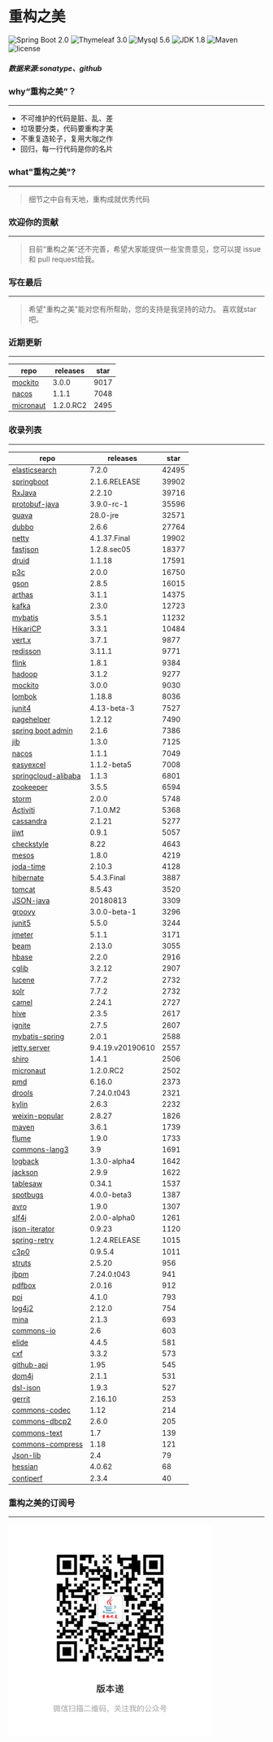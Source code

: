 # 重构之美
![Spring Boot 2.0](https://img.shields.io/badge/Spring%20Boot-2.0-brightgreen.svg)
![Thymeleaf 3.0](https://img.shields.io/badge/Thymeleaf-3.0-yellow.svg)
![Mysql 5.6](https://img.shields.io/badge/Mysql-5.6-blue.svg)
![JDK 1.8](https://img.shields.io/badge/JDK-1.8-brightgreen.svg)
![Maven](https://img.shields.io/badge/Maven-3.5.0-yellowgreen.svg)
![license](https://img.shields.io/badge/license-Apache%202-blue.svg)
##### 数据来源:sonatype、github

### why“重构之美”？
--- 
- 不可维护的代码是脏、乱、差
- 垃圾要分类，代码要重构才美
- 不重复造轮子，复用大咖之作
- 回归，每一行代码是你的名片


### what"重构之美"?
---
> 细节之中自有天地，重构成就优秀代码


### 欢迎你的贡献
---
> 目前“重构之美”还不完善，希望大家能提供一些宝贵意见，您可以提 issue 和 pull request给我。


### 写在最后
---
> 希望"重构之美"能对您有所帮助，您的支持是我坚持的动力。
> 喜欢就star吧。


### 近期更新
---
repo | releases | star
---|---|---
[mockito](https://github.com/mockito/mockito) | 3.0.0 | 9017
[nacos](https://github.com/alibaba/nacos) | 1.1.1 | 7048
[micronaut](https://github.com/micronaut-projects/micronaut-core) | 1.2.0.RC2 | 2495

### 收录列表
---
repo | releases | star
---|---|---
[elasticsearch](https://github.com/elastic/elasticsearch) | 7.2.0 | 42495 
[springboot](https://github.com/spring-projects/spring-boot) | 2.1.6.RELEASE | 39902 
[RxJava](https://github.com/ReactiveX/RxJava) | 2.2.10 | 39716 
[protobuf-java](https://github.com/protocolbuffers/protobuf) | 3.9.0-rc-1 | 35596 
[guava](https://github.com/google/guava) | 28.0-jre | 32571 
[dubbo](https://github.com/apache/incubator-dubbo) | 2.6.6 | 27764 
[netty](https://github.com/netty/netty) | 4.1.37.Final | 19902 
[fastjson](https://github.com/alibaba/fastjson) | 1.2.8.sec05 | 18377 
[druid](https://github.com/alibaba/druid) | 1.1.18 | 17591 
[p3c](https://github.com/alibaba/p3c) | 2.0.0 | 16750 
[gson](https://github.com/google/gson) | 2.8.5 | 16015 
[arthas](https://github.com/alibaba/arthas) | 3.1.1 | 14375 
[kafka](https://github.com/apache/kafka) | 2.3.0 | 12723 
[mybatis](https://github.com/mybatis/mybatis-3) | 3.5.1 | 11232 
[HikariCP](https://github.com/brettwooldridge/HikariCP) | 3.3.1 | 10484 
[vert.x](https://github.com/eclipse-vertx/vert.x) | 3.7.1 | 9877 
[redisson](https://github.com/redisson/redisson) | 3.11.1 | 9771 
[flink](https://github.com/apache/flink) | 1.8.1 | 9384 
[hadoop](https://github.com/apache/hadoop) | 3.1.2 | 9277 
[mockito](https://github.com/mockito/mockito) | 3.0.0 | 9030 
[lombok](https://github.com/rzwitserloot/lombok) | 1.18.8 | 8036 
[junit4](https://github.com/junit-team/junit4) | 4.13-beta-3 | 7527 
[pagehelper](https://github.com/pagehelper/Mybatis-PageHelper) | 1.2.12 | 7490 
[spring boot admin](https://github.com/codecentric/spring-boot-admin) | 2.1.6 | 7386 
[jib](https://github.com/GoogleContainerTools/jib) | 1.3.0 | 7125 
[nacos](https://github.com/alibaba/nacos) | 1.1.1 | 7049 
[easyexcel](https://github.com/alibaba/easyexcel) | 1.1.2-beta5 | 7008 
[springcloud-alibaba](https://github.com/spring-cloud-incubator/spring-cloud-alibaba) | 1.1.3 | 6801 
[zookeeper](https://github.com/apache/zookeeper) | 3.5.5 | 6594 
[storm](https://github.com/apache/storm) | 2.0.0 | 5748 
[Activiti](https://github.com/Activiti/Activiti) | 7.1.0.M2 | 5368 
[cassandra](https://github.com/apache/cassandra) | 2.1.21 | 5277 
[jjwt](https://github.com/jwtk/jjwt) | 0.9.1 | 5057 
[checkstyle](https://github.com/checkstyle/checkstyle) | 8.22 | 4643 
[mesos](https://github.com/apache/mesos) | 1.8.0 | 4219 
[joda-time](https://github.com/JodaOrg/joda-time) | 2.10.3 | 4128 
[hibernate](https://github.com/hibernate/hibernate-orm) | 5.4.3.Final | 3887 
[tomcat](https://github.com/apache/tomcat) | 8.5.43 | 3520 
[JSON-java](https://github.com/stleary/JSON-java) | 20180813 | 3309 
[groovy](https://github.com/apache/groovy) | 3.0.0-beta-1 | 3296 
[junit5](https://github.com/junit-team/junit5) | 5.5.0 | 3244 
[jmeter](https://github.com/apache/jmeter) | 5.1.1 | 3171 
[beam](https://github.com/apache/beam) | 2.13.0 | 3055 
[hbase](https://github.com/apache/hbase) | 2.2.0 | 2916 
[cglib](https://github.com/cglib/cglib) | 3.2.12 | 2907 
[lucene](https://github.com/apache/lucene-solr) | 7.7.2 | 2732 
[solr](https://github.com/apache/lucene-solr) | 7.7.2 | 2732 
[camel](https://github.com/apache/camel) | 2.24.1 | 2727 
[hive](https://github.com/apache/hive) | 2.3.5 | 2617 
[ignite](https://github.com/apache/ignite) | 2.7.5 | 2607 
[mybatis-spring](https://github.com/mybatis/spring-boot-starter) | 2.0.1 | 2588 
[jetty server](https://github.com/eclipse/jetty.project) | 9.4.19.v20190610 | 2557 
[shiro](https://github.com/apache/shiro) | 1.4.1 | 2506 
[micronaut](https://github.com/micronaut-projects/micronaut-core) | 1.2.0.RC2 | 2502 
[pmd](https://github.com/pmd/pmd) | 6.16.0 | 2373 
[drools](https://github.com/kiegroup/drools) | 7.24.0.t043 | 2321 
[kylin](https://github.com/apache/kylin) | 2.6.3 | 2232 
[weixin-popular](https://github.com/liyiorg/weixin-popular) | 2.8.27 | 1826 
[maven](https://github.com/apache/maven) | 3.6.1 | 1739 
[flume](https://github.com/apache/flume) | 1.9.0 | 1733 
[commons-lang3](https://github.com/apache/commons-lang) | 3.9 | 1691 
[logback](https://github.com/qos-ch/logback) | 1.3.0-alpha4 | 1642 
[jackson](https://github.com/FasterXML/jackson-core) | 2.9.9 | 1622 
[tablesaw](https://github.com/jtablesaw/tablesaw) | 0.34.1 | 1537 
[spotbugs](https://github.com/spotbugs/spotbugs) | 4.0.0-beta3 | 1387 
[avro](https://github.com/apache/avro) | 1.9.0 | 1307 
[slf4j](https://github.com/qos-ch/slf4j) | 2.0.0-alpha0 | 1261 
[json-iterator](https://github.com/json-iterator/java) | 0.9.23 | 1120 
[spring-retry](https://github.com/spring-projects/spring-retry) | 1.2.4.RELEASE | 1015 
[c3p0](https://github.com/swaldman/c3p0) | 0.9.5.4 | 1011 
[struts](https://github.com/apache/struts) | 2.5.20 | 956 
[jbpm](https://github.com/kiegroup/jbpm) | 7.24.0.t043 | 941 
[pdfbox](https://github.com/apache/pdfbox) | 2.0.16 | 912 
[poi](https://github.com/apache/poi) | 4.1.0 | 793 
[log4j2](https://github.com/apache/logging-log4j2) | 2.12.0 | 754 
[mina](https://github.com/apache/mina) | 2.1.3 | 693 
[commons-io](https://github.com/apache/commons-io) | 2.6 | 603 
[elide](https://github.com/yahoo/elide) | 4.4.5 | 581 
[cxf](https://github.com/apache/cxf) | 3.3.2 | 573 
[github-api](https://github.com/kohsuke/github-api) | 1.95 | 545 
[dom4j](https://github.com/dom4j/dom4j) | 2.1.1 | 531 
[dsl-json](https://github.com/ngs-doo/dsl-json) | 1.9.3 | 527 
[gerrit](https://github.com/GerritCodeReview/gerrit) | 2.16.10 | 253 
[commons-codec](https://github.com/apache/commons-codec) | 1.12 | 214 
[commons-dbcp2](https://github.com/apache/commons-dbcp) | 2.6.0 | 205 
[commons-text](https://github.com/apache/commons-text) | 1.7 | 139 
[commons-compress](https://github.com/apache/commons-compress) | 1.18 | 121 
[Json-lib](https://github.com/aalmiray/Json-lib) | 2.4 | 79 
[hessian](https://github.com/ebourg/hessian) | 4.0.62 | 68 
[contiperf](https://github.com/lucaspouzac/contiperf) | 2.3.4 | 40 


### 重构之美的订阅号
---
<img src="https://github.com/jartisan2001/latest/blob/master/Image.jpg" width="400" hegiht="400" align=left />
